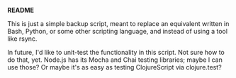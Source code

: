 **README**

This is just a simple backup script, meant to replace an equivalent written in Bash, Python, or some other scripting language, and instead of using a tool like rsync.

In future, I'd like to unit-test the functionality in this script. Not sure how to do that, yet. Node.js has its Mocha and Chai testing libraries; maybe I can use those? Or maybe it's as easy as testing ClojureScript via clojure.test?
